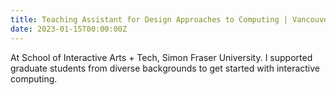 ```yaml
---
title: Teaching Assistant for Design Approaches to Computing | Vancouver, Canada
date: 2023-01-15T00:00:00Z
---
```


At School of Interactive Arts + Tech, Simon Fraser University. I supported graduate students from diverse backgrounds to get started with interactive computing.
